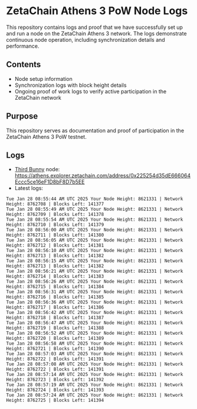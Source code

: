 # ZetaChain Athens 3 PoW Node Logs
This repository contains logs and proof that we have successfully set up and run a node on the ZetaChain Athens 3 network. The logs demonstrate continuous node operation, including synchronization details and performance.

## Contents
- Node setup information
- Synchronization logs with block height details
- Ongoing proof of work logs to verify active participation in the ZetaChain network

## Purpose
This repository serves as documentation and proof of participation in the ZetaChain Athens 3 PoW testnet.

## Logs

- [Third Bunny](https://thirdbunny.xyz/) node: https://athens.explorer.zetachain.com/address/0x225254d35dE666064Eccc5ce16eF1D8bF8D7b5EE
- Latest logs:
```
Tue Jan 28 08:55:44 AM UTC 2025 Your Node Height: 8621331 | Network Height: 8762708 | Blocks Left: 141377
Tue Jan 28 08:55:49 AM UTC 2025 Your Node Height: 8621331 | Network Height: 8762709 | Blocks Left: 141378
Tue Jan 28 08:55:54 AM UTC 2025 Your Node Height: 8621331 | Network Height: 8762710 | Blocks Left: 141379
Tue Jan 28 08:56:00 AM UTC 2025 Your Node Height: 8621331 | Network Height: 8762711 | Blocks Left: 141380
Tue Jan 28 08:56:05 AM UTC 2025 Your Node Height: 8621331 | Network Height: 8762712 | Blocks Left: 141381
Tue Jan 28 08:56:10 AM UTC 2025 Your Node Height: 8621331 | Network Height: 8762713 | Blocks Left: 141382
Tue Jan 28 08:56:15 AM UTC 2025 Your Node Height: 8621331 | Network Height: 8762713 | Blocks Left: 141382
Tue Jan 28 08:56:21 AM UTC 2025 Your Node Height: 8621331 | Network Height: 8762714 | Blocks Left: 141383
Tue Jan 28 08:56:26 AM UTC 2025 Your Node Height: 8621331 | Network Height: 8762715 | Blocks Left: 141384
Tue Jan 28 08:56:31 AM UTC 2025 Your Node Height: 8621331 | Network Height: 8762716 | Blocks Left: 141385
Tue Jan 28 08:56:36 AM UTC 2025 Your Node Height: 8621331 | Network Height: 8762717 | Blocks Left: 141386
Tue Jan 28 08:56:42 AM UTC 2025 Your Node Height: 8621331 | Network Height: 8762718 | Blocks Left: 141387
Tue Jan 28 08:56:47 AM UTC 2025 Your Node Height: 8621331 | Network Height: 8762719 | Blocks Left: 141388
Tue Jan 28 08:56:52 AM UTC 2025 Your Node Height: 8621331 | Network Height: 8762720 | Blocks Left: 141389
Tue Jan 28 08:56:58 AM UTC 2025 Your Node Height: 8621331 | Network Height: 8762721 | Blocks Left: 141390
Tue Jan 28 08:57:03 AM UTC 2025 Your Node Height: 8621331 | Network Height: 8762722 | Blocks Left: 141391
Tue Jan 28 08:57:08 AM UTC 2025 Your Node Height: 8621331 | Network Height: 8762722 | Blocks Left: 141391
Tue Jan 28 08:57:14 AM UTC 2025 Your Node Height: 8621331 | Network Height: 8762723 | Blocks Left: 141392
Tue Jan 28 08:57:19 AM UTC 2025 Your Node Height: 8621331 | Network Height: 8762724 | Blocks Left: 141393
Tue Jan 28 08:57:24 AM UTC 2025 Your Node Height: 8621331 | Network Height: 8762725 | Blocks Left: 141394
```
